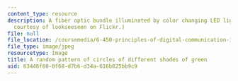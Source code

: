```yaml
---
content_type: resource
description: A fiber optic bundle illuminated by color changing LED light. (Image
  courtesy of lookseeseen on Flickr.)
file: null
file_location: /coursemedia/6-450-principles-of-digital-communication-i-fall-2009/63446f600f68d7b6d34a616b025bb9c9_6-450f09.jpg
file_type: image/jpeg
resourcetype: Image
title: A random pattern of circles of different shades of green
uid: 63446f60-0f68-d7b6-d34a-616b025bb9c9
---
```

